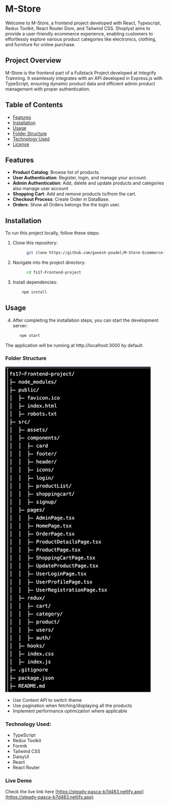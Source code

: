 # M-Store

Welcome to M-Store, a frontend project developed with React, Typescript, Redux Toolkit, React Router Dom, and Tailwind CSS. Shoplyst aims to provide a user-friendly ecommerce experience, enabling customers to effortlessly explore various product categories like electronics, clothing, and furniture for online purchase. 

## Project Overview
M-Store is the frontend part of a Fullstack Project developed at Integrify Trainning. It seamlessly integrates with an API developed in Express.js with TypeScript, ensuring dynamic product data and efficient admin product management with proper authentication.

## Table of Contents

- [Features](#features)
- [Installation](#installation)
- [Usage](#usage)
- [Folder Structure](#folder-structure)
- [Technology Used](#contributing)
- [License](#license)

## Features

- **Product Catalog**: Browse list of products.
- **User Authentication**: Register, login, and manage your account.
- **Admin Authentication**: Add, delete and update products and categories also manage user account
- **Shopping Cart**: Add and remove products to/from the cart.
- **Checkout Process**: Create Order in DataBase.
- **Orders**: Show all Orders belongs the the login user.

## Installation

To run this project locally, follow these steps:

1. Clone this repository:

   ```bash
         git clone https://github.com/ganesh-poudel/M-Store-Ecommerce-Frontend.git

   ```

2. Navigate into the project directory:

   ```bash
         cd fs17-Frontend-project
   ```

3. Install dependencies:

   ```bash
       npm install
   ```



## Usage

4. After completing the installation steps, you can start the development server:

      ```bash
         npm start
      ```
The application will be running at http://localhost:3000 by default.



### Folder Structure
   ![screenshot](screen.png)


- Use Context API to switch theme
- Use pagination when fetching/displaying all the products
- Implement performance optimization where applicable

### Technology Used:

- TypeScript
- Redux Toolkit
- Formik
- Tailwind CSS
- DaisyUI
- React
- React Router

### Live Demo
 Check the live link here [https://steady-pasca-b7d483.netlify.app](https://steady-pasca-b7d483.netlify.app)